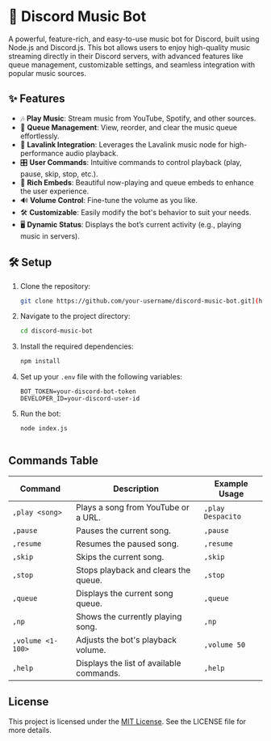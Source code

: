 # 🎵 Discord Music Bot

A powerful, feature-rich, and easy-to-use music bot for Discord, built using Node.js and Discord.js. This bot allows users to enjoy high-quality music streaming directly in their Discord servers, with advanced features like queue management, customizable settings, and seamless integration with popular music sources.

## ✨ Features

- 🎶 **Play Music**: Stream music from YouTube, Spotify, and other sources.
- 📜 **Queue Management**: View, reorder, and clear the music queue effortlessly.
- 🔄 **Lavalink Integration**: Leverages the Lavalink music node for high-performance audio playback.
- 🎛 **User Commands**: Intuitive commands to control playback (play, pause, skip, stop, etc.).
- 🌟 **Rich Embeds**: Beautiful now-playing and queue embeds to enhance the user experience.
- 🔊 **Volume Control**: Fine-tune the volume as you like.
- 🛠 **Customizable**: Easily modify the bot's behavior to suit your needs.
- 🖥 **Dynamic Status**: Displays the bot’s current activity (e.g., playing music in servers).

## 🛠️ Setup

1. Clone the repository:
   ```bash
   git clone https://github.com/your-username/discord-music-bot.git](https://github.com/Chamidu-Maduwantha/Discord-Music-Bot.git

2. Navigate to the project directory:
   ```bash
   cd discord-music-bot

3. Install the required dependencies:  
   ```bash
   npm install

4. Set up your `.env` file with the following variables:
   ```plaintext
   BOT_TOKEN=your-discord-bot-token
   DEVELOPER_ID=your-discord-user-id

5. Run the bot:  
   ```bash
   node index.js
   


## Commands Table

| Command            | Description                                      | Example Usage         |
|---------------------|--------------------------------------------------|-----------------------|
| `,play <song>`      | Plays a song from YouTube or a URL.              | `,play Despacito`     |
| `,pause`            | Pauses the current song.                        | `,pause`             |
| `,resume`           | Resumes the paused song.                        | `,resume`            |
| `,skip`             | Skips the current song.                         | `,skip`              |
| `,stop`             | Stops playback and clears the queue.            | `,stop`              |
| `,queue`            | Displays the current song queue.                | `,queue`             |
| `,np`               | Shows the currently playing song.               | `,np`                |
| `,volume <1-100>`   | Adjusts the bot's playback volume.              | `,volume 50`         |
| `,help`             | Displays the list of available commands.        | `,help`              |



## License

This project is licensed under the [MIT License](LICENSE). See the LICENSE file for more details.

